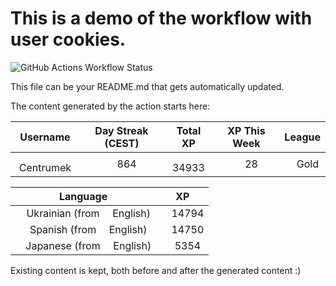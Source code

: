 # This is a demo of the workflow with user cookies.
![GitHub Actions Workflow Status](https://img.shields.io/github/actions/workflow/status/centrumek/duolingo-readme-stats/duolingo-test-auth.yml?style=flat-square&label=Duolingo%20Stats%20-%20Authenticated)

This file can be your README.md that gets automatically updated.

The content generated by the action starts here:

<!--START_SECTION:duolingoStats-->
<!-- Automatically generated with https://github.com/centrumek/duolingo-readme-stats-->

| Username | Day Streak (CEST) | Total XP | XP This Week | League |
|:---:|:---:|:---:|:---:|:---:|
| <img src="https://raw.githubusercontent.com/centrumek/duolingo-readme-stats/main/assets/duolingo.png" height="12"> Centrumek | <img src="https://raw.githubusercontent.com/centrumek/duolingo-readme-stats/main/assets/streakinactive.svg" height="12"> 864 | <img src="https://raw.githubusercontent.com/centrumek/duolingo-readme-stats/main/assets/xp.svg" height="12"> 34933 | <img src="https://raw.githubusercontent.com/centrumek/duolingo-readme-stats/main/assets/xp.svg" height="12"> 28 | <img src="https://raw.githubusercontent.com/centrumek/duolingo-readme-stats/main/assets/leagues/gold.png" height="12"> Gold |

| Language | XP |
|:---:|:---:|
| <img src="https://raw.githubusercontent.com/centrumek/duolingo-readme-stats/main/assets/langs/ukrainian.svg" height="12"> Ukrainian (from <img src="https://raw.githubusercontent.com/centrumek/duolingo-readme-stats/main/assets/langs/english.svg" height="12"> English) | <img src="https://raw.githubusercontent.com/centrumek/duolingo-readme-stats/main/assets/xp.svg" height="12"> 14794 |
| <img src="https://raw.githubusercontent.com/centrumek/duolingo-readme-stats/main/assets/langs/spanish.svg" height="12"> Spanish (from <img src="https://raw.githubusercontent.com/centrumek/duolingo-readme-stats/main/assets/langs/english.svg" height="12"> English) | <img src="https://raw.githubusercontent.com/centrumek/duolingo-readme-stats/main/assets/xp.svg" height="12"> 14750 |
| <img src="https://raw.githubusercontent.com/centrumek/duolingo-readme-stats/main/assets/langs/japanese.svg" height="12"> Japanese (from <img src="https://raw.githubusercontent.com/centrumek/duolingo-readme-stats/main/assets/langs/english.svg" height="12"> English) | <img src="https://raw.githubusercontent.com/centrumek/duolingo-readme-stats/main/assets/xp.svg" height="12"> 5354 |

<!--END_SECTION:duolingoStats-->

Existing content is kept, both before and after the generated content :)